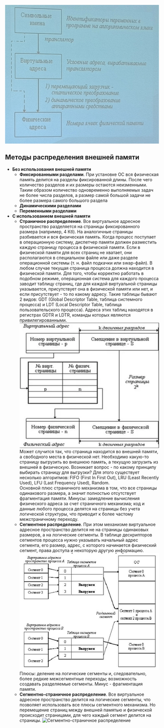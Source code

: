 ![Управление памятью в ОС](../Pictures/06_01.%20Управление%20памятью%20в%20ОС.png)  
## Методы распределения внешней памяти
- **Без использования внешней памяти**
	- **Фиксированными разделами**. При установке ОС вся физическая память делится на разделы фиксированной длины. После чего количество разделов и их размеры остаются неизменными. Таким образом количество одновременно выполняемых задач не более числа разделов, а размер самой большой задачи не более размера самого большого раздела
	- **Динамическими разделами**
	- **Переменными разделами**
- **С использованием внешней памяти**
	- **Страничное распределение**. Все виртуальное адресное пространство разделяется на страницы фиксированного размера (например, 4 Кб). На аналогичные страницы разбивается и вся физическая память. Когда процесс поступает в операционную систему, диспетчер памяти должен разместить каждую страницу процесса в физической памяти. Если в физической памяти для всех страниц не хватает, они располагаются в специальном файле или даже разделе операционной системы (т. н. файл подкачки или swap-файл). В любом случае текущая страница процесса должна находится в физической памяти. Для того, чтобы корректно работать в подобном режиме, операционная система для каждого процесса заводит таблицу страниц, где для каждой виртуальной страницы указывается, присутствует она в физической памяти или нет, и если присутствует - то по какому адресу. Такие таблицы бывают 2 видов: GDT (Global Descriptor Table, таблица системного процесса) и LDT (Local Descriptor Table, таблица пользовательского процесса). Адреса этих таблиц находятся в регистрах GDTR и LDTR, команды которых являются привилегированными.  
		![Страничное распределение](../Pictures/06_02.%20Страничное%20распределение.png)  
		Может случится так, что страница находится во внешней памяти, а свободного места в физической нет. Необходимо какую-то страницу выгрузить во внешнюю память, а текущую загрузить из внешней в физическую. Возникает вопрос - по какому принципу выбирать страницу для выгрузки? Для этого существует несколько алгоритмов: FIFO (First In First Out), LRU (Least Recently Used), LFU (Last Frequency Used), Random.  
		Основной плюс страничного механизма в том, что все страницы одинакового размера, а значит полностью отсутствует фрагментация памяти. Минусы: замедление вычисления физического адреса за счет страничного механизма; код и данные любого процесса делятся на страницы без учета логической структуры, что приводит к более частому межстраничному переходу. 
	- **Сегментное распределение**. При этом механизме виртуальное адресное пространство делится не на страницы одинаковых размеров, а на логические сегменты. В таблице дескрипторов сегментов процесса нужно указывать начальный адрес сегмента, его размер, адрес, с которого начинается физический сегмент, права доступа и некоторую другую информацию.  
	![Сегментное распределение](../Pictures/06_03.%20Сегментное%20распределение.png)  
	Плюсы: деление на логические сегменты и, следовательно, более редкие межсегментные переходы; возможность создавать разделяемые сегменты. Минус - фрагментация памяти.
	- **Сегментно-страничное распределение**. Все виртуальное адресное пространство делится на логические сегменты, что позволяет использовать все плюсы сегментного механизма. Но перемещение страниц между внешней памятью и физической происходит страницами, для чего каждый сегмент делится на страницы.
	![Сегментно-страничное распределение](06_04.%20Сегментно-страничное%20распределение.png)